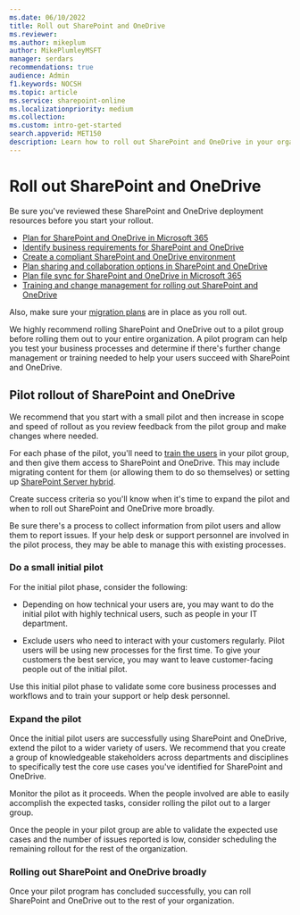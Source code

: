 ```yaml
---
ms.date: 06/10/2022
title: Roll out SharePoint and OneDrive
ms.reviewer: 
ms.author: mikeplum
author: MikePlumleyMSFT
manager: serdars
recommendations: true
audience: Admin
f1.keywords: NOCSH
ms.topic: article
ms.service: sharepoint-online
ms.localizationpriority: medium
ms.collection:  
ms.custom: intro-get-started
search.appverid: MET150
description: Learn how to roll out SharePoint and OneDrive in your organization, including how to set up a pilot program.
---
```


# Roll out SharePoint and OneDrive

Be sure you've reviewed these SharePoint and OneDrive deployment resources before you start your rollout.

- [Plan for SharePoint and OneDrive in Microsoft 365](plan-for-sharepoint-onedrive.md)
- [Identify business requirements for SharePoint and OneDrive](business-requirements.md)
- [Create a compliant SharePoint and OneDrive environment](compliant-environment.md)
- [Plan sharing and collaboration options in SharePoint and OneDrive](collaboration-options.md)
- [Plan file sync for SharePoint and OneDrive in Microsoft 365](plan-file-sync.md)
- [Training and change management for rolling out SharePoint and OneDrive](training-change-management.md)

Also, make sure your [migration plans](plan-rollout-migration.md) are in place as you roll out.

We highly recommend rolling SharePoint and OneDrive out to a pilot group before rolling them out to your entire organization. A pilot program can help you test your business processes and determine if there's further change management or training needed to help your users succeed with SharePoint and OneDrive.

## Pilot rollout of SharePoint and OneDrive

We recommend that you start with a small pilot and then increase in scope and speed of rollout as you review feedback from the pilot group and make changes where needed.

For each phase of the pilot, you'll need to [train the users](training-change-management.md) in your pilot group, and then give them access to SharePoint and OneDrive. This may include migrating content for them (or allowing them to do so themselves) or setting up [SharePoint Server hybrid](hybrid.md).

Create success criteria so you'll know when it's time to expand the pilot and when to roll out SharePoint and OneDrive more broadly.

Be sure there's a process to collect information from pilot users and allow them to report issues. If your help desk or support personnel are involved in the pilot process, they may be able to manage this with existing processes.

### Do a small initial pilot

For the initial pilot phase, consider the following:

- Depending on how technical your users are, you may want to do the initial pilot with highly technical users, such as people in your IT department. 

- Exclude users who need to interact with your customers regularly. Pilot users will be using new processes for the first time. To give your customers the best service, you may want to leave customer-facing people out of the initial pilot. 

Use this initial pilot phase to validate some core business processes and workflows and to train your support or help desk personnel.

### Expand the pilot

Once the initial pilot users are successfully using SharePoint and OneDrive, extend the pilot to a wider variety of users. We recommend that you create a group of knowledgeable stakeholders across departments and disciplines to specifically test the core use cases you've identified for SharePoint and OneDrive.

Monitor the pilot as it proceeds. When the people involved are able to easily accomplish the expected tasks, consider rolling the pilot out to a larger group.

Once the people in your pilot group are able to validate the expected use cases and the number of issues reported is low, consider scheduling the remaining rollout for the rest of the organization.

### Rolling out SharePoint and OneDrive broadly

Once your pilot program has concluded successfully, you can roll SharePoint and OneDrive out to the rest of your organization.







